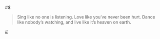 #$

> Sing like no one is listening.
> Love like you’ve never been hurt.
> Dance like nobody’s watching,
> and live like it’s heaven on earth.


[#](https://binhp.github.io)
